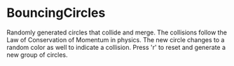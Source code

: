 # BouncingCircles
Randomly generated circles that collide and merge. The collisions follow the Law of Conservation of Momentum in physics. The new circle changes to a random color as well to indicate a collision. Press 'r' to reset and generate a new group of circles.
